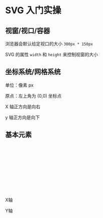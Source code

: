# SVG 入门实操

## 视窗/视口/容器

浏览器会默认给定视口的大小 `300px * 150px`

SVG 的属性 `width` 和 `height` 来控制视窗的大小

## 坐标系统/网格系统

单位：像素 px

原点：左上角为 (0,0) 坐标点

X 轴正方向是向右

y 轴正方向是向下

## 基本元素

<svg width='300' height='150' xmlns='http://wwww.w3.org/2000/svg'>

  <title>SVG</title>
  <desc>SVG Start</desc>

  <line x1="30" y1="30" x2="140" y2="30" style="stroke: black; stroke-width: 1;"></line>
  <path d="M 140 28 L140 32 144 30 z" fill="#000" stroke="black" stroke-width="1" />
  <text x="70" y="20" font-size="14">X轴</text>

  <line x1="30" y1="30" x2="30" y2="72" style="stroke: black; stroke-width: 1;"></line>
  <path d="M 28 68 L32 68 30 72 z" fill="#000" stroke="black" stroke-width="1" />
  <text x="4" y="56" font-size="14" style="writing-mode: sideways-rl;">Y轴</text>

</svg>